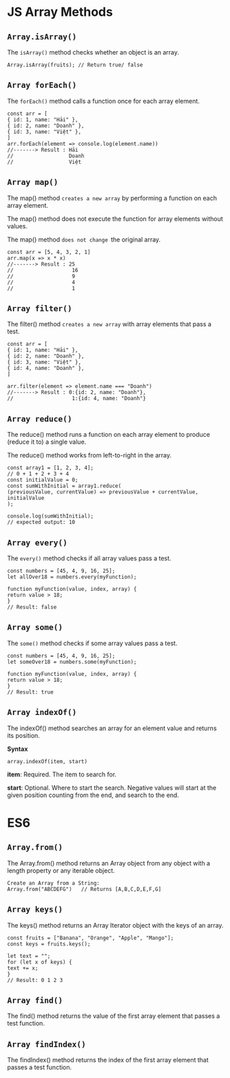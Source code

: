 # JS Array Methods
## `Array.isArray()`
The `isArray()` method checks whether an object is an array.

    Array.isArray(fruits); // Return true/ false
## `Array forEach()`
The `forEach()` method calls a function once for each array element.

    const arr = [
    { id: 1, name: "Hải" },
    { id: 2, name: "Doanh" },
    { id: 3, name: "Việt" },
    ]
    arr.forEach(element => console.log(element.name))
    //-------> Result : Hải
    //                  Doanh
    //                  Việt
## `Array map()`
The map() method `creates a new array` by performing a function on each array element.

The map() method does not execute the function for array elements without values.

The map() method `does not change `the original array.

    const arr = [5, 4, 3, 2, 1]
    arr.map(x => x * x)
    //-------> Result : 25
    //                   16
    //                   9
    //                   4
    //                   1

## `Array filter()`
The filter() method `creates a new array` with array elements that pass a test.

    const arr = [
    { id: 1, name: "Hải" },
    { id: 2, name: "Doanh" },
    { id: 3, name: "Việt" },
    { id: 4, name: "Doanh" },
    ]

    arr.filter(element => element.name === "Doanh")
    //-------> Result : 0:{id: 2, name: "Doanh"},
    //                   1:{id: 4, name: "Doanh"}

##  `Array reduce()`
The reduce() method runs a function on each array element to produce (reduce it to) a single value.

The reduce() method works from left-to-right in the array. 

    const array1 = [1, 2, 3, 4];
    // 0 + 1 + 2 + 3 + 4
    const initialValue = 0;
    const sumWithInitial = array1.reduce(
    (previousValue, currentValue) => previousValue + currentValue,
    initialValue
    );

    console.log(sumWithInitial);
    // expected output: 10

##  `Array every()`
The `every()` method checks if all array values pass a test.

    const numbers = [45, 4, 9, 16, 25];
    let allOver18 = numbers.every(myFunction);

    function myFunction(value, index, array) {
    return value > 18;
    }
    // Result: false

##  `Array some()`
The `some()` method checks if some array values pass a test.

    const numbers = [45, 4, 9, 16, 25];
    let someOver18 = numbers.some(myFunction);

    function myFunction(value, index, array) {
    return value > 18;
    }
    // Result: true

##  `Array indexOf()`
The indexOf() method searches an array for an element value and returns its position.

**Syntax**

    array.indexOf(item, start)

**item**: Required. The item to search for.

**start**: Optional. Where to start the search. Negative values will start at the given position counting from the end, and search to the end.

# ES6
## `Array.from()`
The Array.from() method returns an Array object from any object with a length property or any iterable object.

    Create an Array from a String:
    Array.from("ABCDEFG")   // Returns [A,B,C,D,E,F,G]

## `Array keys()`
The keys() method returns an Array Iterator object with the keys of an array.

    const fruits = ["Banana", "Orange", "Apple", "Mango"];
    const keys = fruits.keys();

    let text = "";
    for (let x of keys) {
    text += x;
    }
    // Result: 0 1 2 3  
## `Array find()`
The find() method returns the value of the first array element that passes a test function.

## `Array findIndex()`
The findIndex() method returns the index of the first array element that passes a test function.